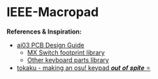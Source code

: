 # IEEE-Macropad

**References & Inspiration:**
- [ai03 PCB Design Guide](https://wiki.ai03.com/books/pcb-design)
  - [MX Switch footprint library](https://github.com/ai03-2725/MX_Alps_Hybrid)
  - [Other keyboard parts library](https://github.com/ai03-2725/random-keyboard-parts.pretty)
- [tokaku - making an osu! keypad 𝒐𝒖𝒕 𝒐𝒇 𝒔𝒑𝒊𝒕𝒆 ⭐](https://youtu.be/amLrU65DACw?si=5710u0JO2Urghqpn)
